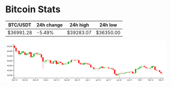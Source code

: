 # Bitcoin Stats

BTC/USDT|24h change|24h high|24h low|
|---|---|---|---|
|$36991.28|-5.49%|$39283.07|$36350.00|

<img src="./chart.svg">
